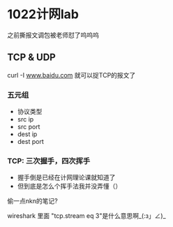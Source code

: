 # 1022计网lab

之前撕报文调包被老师怼了呜呜呜

## TCP & UDP

curl -I www.baidu.com 就可以捉TCP的报文了

### 五元组

-   协议类型
-   src ip
-   src port
-   dest ip
-   dest port

### TCP: 三次握手，四次挥手

-   握手倒是已经在计网理论课就知道了
-   但到底是怎么个挥手法我并没弄懂（）

偷一点nkn的笔记?

wireshark 里面 "tcp.stream eq 3"是什么意思啊_(:з」∠)_